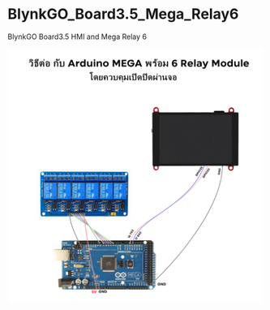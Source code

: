 # BlynkGO_Board3.5_Mega_Relay6
 BlynkGO Board3.5 HMI and Mega Relay 6

<p align="left">
  <img src="./BlynkGO_Board3.5_Mega_Relay6_wiring.png" alt="image"/>
</p>  
